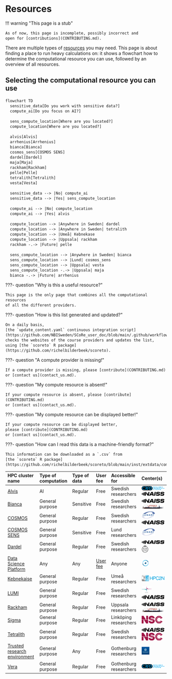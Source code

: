 # Resources

!!! warning "This page is a stub"

    As of now, this page is incomplete, possibly incorrect and
    open for [contributions](CONTRIBUTING.md).

There are multiple types of [resources](resources.md) you may need.
This page is about finding a place to run heavy calculations on:
it shows a flowchart how to determine the computational resource
you can use, followed by an overview of all resources.

## Selecting the computational resource you can use

```mermaid
flowchart TD
  sensitive_data[Do you work with sensitive data?]
  compute_ai[Do you focus on AI?]

  sens_compute_location[Where are you located?]
  compute_location[Where are you located?]

  alvis[Alvis]
  arrhenius[Arrhenius]
  bianca[Bianca]
  cosmos_sens[COSMOS SENS]
  dardel[Dardel]
  maja[Maja]
  rackham[Rackham]
  pelle[Pelle]
  tetralith[Tetralith]
  vesta[Vesta]

  sensitive_data --> |No| compute_ai
  sensitive_data --> |Yes| sens_compute_location

  compute_ai --> |No| compute_location
  compute_ai --> |Yes| alvis

  compute_location --> |Anywhere in Sweden| dardel
  compute_location --> |Anywhere in Sweden| tetralith
  compute_location --> |Umeå| Kebnekase
  compute_location --> |Uppsala| rackham
  rackham -.-> |Future| pelle

  sens_compute_location --> |Anywhere in Sweden| bianca
  sens_compute_location --> |Lund| cosmos_sens
  sens_compute_location --> |Uppsala| vesta
  sens_compute_location -.-> |Uppsala| maja
  bianca -.-> |Future| arrhenius
```

???- question "Why is this a useful resource?"

    This page is the only page that combines all the computational resources
    of all the different providers.

???- question "How is this list generated and updated?"

    On a daily basis,
    [the `update_content.yaml` continuous integration script](https://github.com/NBISweden/SCoRe_user_doc/blob/main/.github/workflows/update_content.yaml)
    checks the websites of the course providers and updates the list,
    using [the `scoreto` R package](https://github.com/richelbilderbeek/scoreto).

???- question "A compute provider is missing!"

    If a compute provider is missing, please [contribute](CONTRIBUTING.md)
    or [contact us](contact_us.md).

???- question "My compute resource is absent!"

    If your compute resource is absent, please [contribute](CONTRIBUTING.md)
    or [contact us](contact_us.md).

???- question "My compute resource can be displayed better!"

    If your compute resource can be displayed better,
    please [contribute](CONTRIBUTING.md)
    or [contact us](contact_us.md).

???- question "How can I read this data is a machine-friendly format?"

    This information can be downloaded as a `.csv` from
    [the `scoreto` R package](https://github.com/richelbilderbeek/scoreto/blob/main/inst/extdata/compute.csv).

<!-- compute_2.md is machine-generated and pasted below this file, compute_1.md -->


|HPC cluster name|Type of computation|Type of data|User fee|Accessible for|Center(s)|
|:----------------------------|:---------------|:---------|:----------|:----------------------|:-------------------------|
|[Alvis](https://www.c3se.chalmers.se/about/Alvis/)|AI              |Regular   |Free       |Swedish researchers    |![C3SE](logo/c3se_logo_134_x_24.png) ![NAISS](logo/naiss_logo_148_x_24.png)|
|[Bianca](https://docs.uppmax.uu.se/cluster_guides/bianca/)|General purpose |Sensitive |Free       |Swedish researchers    |![NAISS](logo/naiss_logo_148_x_24.png) ![UPPMAX](logo/uppmax_logo_116_x_24.png)|
|[COSMOS](https://www.lunarc.lu.se/systems/cosmos/)|General purpose |Regular   |Free       |Swedish researchers    |![LUNARC](logo/lunarc_logo_42_x_24.png) ![NAISS](logo/naiss_logo_148_x_24.png)|
|[COSMOS SENS](https://www.lunarc.lu.se/systems/cosmos-sens/)|General purpose |Sensitive |Free       |Lund researchers       |![LUNARC](logo/lunarc_logo_42_x_24.png)|
|[Dardel](https://www.pdc.kth.se/hpc-services/computing-systems/dardel-hpc-system/dardel)|General purpose |Regular   |Free       |Swedish researchers    |![NAISS](logo/naiss_logo_148_x_24.png) ![PDC](logo/pdc_logo_21_x_24.png)|
|[Data Science Platform](https://datahub.aida.scilifelab.se/data-science-platform/)|Any             |Any       |[User fee](https://datahub.aida.scilifelab.se/services/#prices)|Anyone                 |![AIDA Data Hub](logo/aida_logo_24_x_24.png)|
|[Kebnekaise](https://www.hpc2n.umu.se/resources/hardware/kebnekaise)|General purpose |Regular   |Free       |Umeå researchers       |![HPC2N](logo/hpc2n_logo_84_x_24.png)|
|[LUMI](https://lumi-supercomputer.eu/)|General purpose |Regular   |Free       |Swedish researchers    |![CSC](logo/csc_logo_31_x_24.png) ![NAISS](logo/naiss_logo_148_x_24.png)|
|[Rackham](https://docs.uppmax.uu.se/cluster_guides/rackham/)|General purpose |Regular   |Free       |Uppsala researchers    |![NAISS](logo/naiss_logo_148_x_24.png) ![UPPMAX](logo/uppmax_logo_116_x_24.png)|
|[Sigma](https://www.nsc.liu.se/systems/sigma/)|General purpose |Regular   |Free       |Linköping researchers  |![NSC](logo/nsc_logo_66_x_24.png)|
|[Tetralith](https://www.nsc.liu.se/systems/tetralith/)|General purpose |Regular   |Free       |Swedish researchers    |![NAISS](logo/naiss_logo_148_x_24.png) ![NSC](logo/nsc_logo_66_x_24.png)|
|[Trusted research environment](https://tre.gu.se/)|General purpose |Any       |Free       |Gothenburg researchers |![University of Gothenburg](logo/university_of_gothenburg_logo_24_x_24.png)|
|[Vera](https://www.c3se.chalmers.se/about/Vera/)|General purpose |Regular   |Free       |Gothenburg researchers |![C3SE](logo/c3se_logo_134_x_24.png)|
